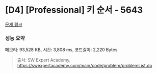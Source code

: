 # [D4] [Professional] 키 순서 - 5643 

[문제 링크](https://swexpertacademy.com/main/code/problem/problemDetail.do?contestProbId=AWXQsLWKd5cDFAUo) 

### 성능 요약

메모리: 93,528 KB, 시간: 3,808 ms, 코드길이: 2,220 Bytes



> 출처: SW Expert Academy, https://swexpertacademy.com/main/code/problem/problemList.do